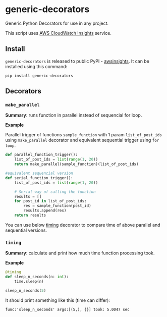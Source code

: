 # generic-decorators

Generic Python Decorators for use in any project.

This script uses [AWS CloudWatch Insights](https://docs.aws.amazon.com/AmazonCloudWatch/latest/logs/AnalyzingLogData.html) service.

## Install

`generic-decorators` is released to public PyPI - [awsinsights](https://pypi.org/project/generic-decorators/). It can be installed using this command:
```
pip install generic-decorators
```

## Decorators

### `make_parallel` 

**Summary**: runs function in parallel instead of sequencial for loop.

**Example**

Parallel trigger of functions `sample_function` with 1 param `list_of_post_ids`
using `make_parallel` decorator and equivalent sequential trigger using `for loop`.

```python
def parallel_function_trigger():
    list_of_post_ids = list(range(1, 20))
    return make_parallel(sample_function)(list_of_post_ids)

#equivalent sequencial version
def serial_function_trigger():
    list_of_post_ids = list(range(1, 20))

    # Serial way of calling the function
    results = []
    for post_id in list_of_post_ids:
        res = sample_function(post_id)
        results.append(res)
    return results

```

You can use below [timing](timing) decorator to compare time of above parallel 
and sequential versions.

### `timing` 

**Summary**: calculate and print how much time function processing took.

**Example**

```python
@timing
def sleep_n_seconds(n: int):
    time.sleep(n)

sleep_n_seconds(5)
```

It should print something like this (time can differ):
```
func:'sleep_n_seconds' args:[(5,), {}] took: 5.0047 sec
```

